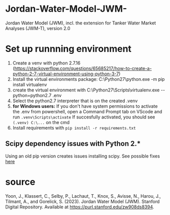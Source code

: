 # Jordan-Water-Model-JWM-
Jordan Water Model (JWM), incl. the extension for Tanker Water Market Analyses (JWM-T), version 2.0

# Set up runnning environment
1. Create a venv with python 2.7.16 (https://stackoverflow.com/questions/65685217/how-to-create-a-python-2-7-virtual-environment-using-python-3-7)
  1. Install the virtual environments package: C:\Python27\python.exe -m pip install virtualenv
  2. create the virtual environment with C:\Python27\Scripts\virtualenv.exe --python=python2.7 .env
  3. Select the python2.7 interpreter that is on the created .venv
4. **for Windows users:** If you don't have system permissions to activate the .env from powershell, open a Command Prompt tab on VScode and run ```.venv\Scripts\activate```
If succesfully activated, you should see ```(.venv) C:\...``` on the cmd
5. Install requirements with ```pip install -r requirements.txt```

## Scipy dependency issues with Python 2.*
Using an old pip version creates issues installing scipy. See possible fixes [here](https://stackoverflow.com/questions/26575587/cant-install-scipy-through-pip)

# source
Yoon, J., Klassert, C., Selby, P., Lachaut, T., Knox, S., Avisse, N., Harou, J., Tilmant, A., and Gorelick, S. (2023). Jordan Water Model (JWM). Stanford Digital Repository. Available at https://purl.stanford.edu/zw908ds8394.
